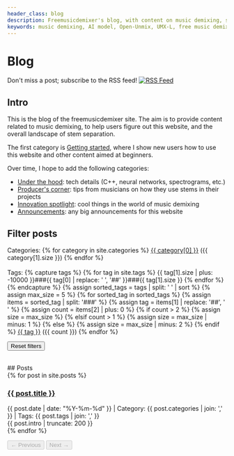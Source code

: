 ```yaml
---
header_class: blog
description: Freemusicdemixer's blog, with content on music demixing, stem separation, source separation, neural networks, C++, webassembly, and more
keywords: music demixing, AI model, Open-Unmix, UMX-L, free music demixer, stem separation, free stem separation, stems, music demixer, isolate stems, isolate sources
---
```


# Blog

<div class="social-share-bar">
<span class="share-text">Don't miss a post; subscribe to the RSS feed!</span>
<a href="/feed.xml" title="Subscribe to RSS feed">
  <img src="/assets/social/rss.svg" alt="RSS Feed">
</a>
</div>

## Intro

This is the blog of the freemusicdemixer site. The aim is to provide content related to music demixing, to help users figure out this website, and the overall landscape of stem separation.

The first category is <a href="/blog?category=getting-started">Getting started</a>, where I show new users how to use this website and other content aimed at beginners.

Over time, I hope to add the following categories:
* <u>Under the hood</u>: tech details (C++, neural networks, spectrograms, etc.)
* <u>Producer's corner</u>: tips from musicians on how they use stems in their projects
* <u>Innovation spotlight</u>: cool things in the world of music demixing
* <u>Announcements</u>: any big announcements for this website

## Filter posts

<div class="clouds">
<span class="tag-size-5">Categories:</span> {% for category in site.categories %}
    <span class="tag-size-5">
        <a class="category-link js-filter-landing" href="/blog?category={{ category[0] | slugify }}" data-type="category" data-value="{{ category[0] | slugify }}">{{ category[0] }}</a> ({{ category[1].size }})
    </span>
{% endfor %}
<br>
<br>
 <span class="tag-size-5">Tags:</span> {% capture tags %}
  {% for tag in site.tags %}
    {{ tag[1].size | plus: -10000 }}###{{ tag[0] | replace: ' ', '##' }}###{{ tag[1].size }}
  {% endfor %}
{% endcapture %}
{% assign sorted_tags = tags | split: ' ' | sort %}
{% assign max_size = 5 %}
{% for sorted_tag in sorted_tags %}
    {% assign items = sorted_tag | split: '###' %}
    {% assign tag = items[1] | replace: '##', ' ' %}
    {% assign count = items[2] | plus: 0 %}
    {% if count > 2 %}
        {% assign size = max_size %}
    {% elsif count > 1 %}
        {% assign size = max_size | minus: 1 %}
    {% else %}
        {% assign size = max_size | minus: 2 %}
    {% endif %}
    <span class="tag-size-{{ size }}">
        <a class="tag-link js-filter-landing" href="/blog?tag={{ tag | slugify }}" data-type="tag" data-value="{{ tag | slugify }}">{{ tag }}</a> ({{ count }})
    </span>
{% endfor %}
</div>

<button id="resetFilters" class="btn btn-github">Reset filters</button>

<br>
## Posts

<div id="posts-container">
{% for post in site.posts %}
    <div class="blog-post" data-tags="{{ post.tags | join: ',' }}" data-category="{{ post.categories | join: ',' }}">
        <h3><a href="{{ post.url }}">{{ post.title }}</a></h3>
        <div class="meta">
            {{ post.date | date: "%Y-%m-%d" }} | Category: {{ post.categories | join: ',' }} | Tags: {{ post.tags | join: ',' }}
        </div>
        <div class="summary">
            {{ post.intro | truncate: 200 }}
        </div>
    </div>
{% endfor %}
</div>

<button id="prevPage" disabled class="btn btn-github">← Previous</button>
<button id="nextPage" disabled class="btn btn-github">Next →</button>

<script src="/blog.js"></script>
